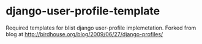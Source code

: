 django-user-profile-template
============================

Required templates for blist django user-profile implemetation. Forked from blog at http://birdhouse.org/blog/2009/06/27/django-profiles/ 
